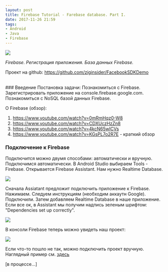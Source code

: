 ```yaml
---
layout: post
title: Firebase Tutorial - Farebase database. Part I.
date: 2017-11-26 21:59
tags:
- Android
- Java
- Firebase
---
```

<img src="{{ site.baseurl }}/images/firebase/firebase_logo.png">
<br>

*Firebase. Регистрация приложения. База данных Firebase.*

Проект на github: <a href="https://github.com/ziginsider/FacebookSDKDemo/tree/get_post">https://github.com/ziginsider/FacebookSDKDemo</a>

<br>
### Введение
Постановка задачи: Познакомиться с Firebase. Зарегистрировать приложение на console.firebase.google.com. Познакомиться с NoSQL базой данных Firebase.

О Firebase (обзор):
1. https://www.youtube.com/watch?v=0mRmHqz0-W8
2. https://www.youtube.com/watch?v=CDXUczHzZn8
3. https://www.youtube.com/watch?v=4kcN65wICVs 
4. https://www.youtube.com/watch?v=KGsPL7o2R7E - краткий обзор

### Подключение к Firebase

Подключится можно двумя способами: автоматически и вручную. Подключимся автоматически. В Android Studio выбираем Tools - Firebase. Открывается Firebase Assistant. Нам нужно Realtime Database.

<img src="{{ site.baseurl }}/images/firebase/firebase_1.png">

Сначала Assiatant предложит подключить приложение к Firebase. Нажимаем. Следуем инструкциям (необходим аккаутн Google). Подключили. Затем добавляем Realtime Database в наше приложение. Если все ок, в Assistant мы получим надпись зеленым шрифтом: "Dependencies set up correctly". 

<img src="{{ site.baseurl }}/images/firebase/firebase_2.png">

В консоли Firebase теперь можно увидеть наш проект:

<img src="{{ site.baseurl }}/images/firebase/firebase_3.png">

Если что-то пошло не так, можно подключить проект вручную. Наглядный пример см. <a href="https://youtu.be/tAV_ehyZmTE?t=1m5s">здесь</a>

[в процессе...]

